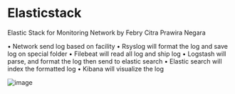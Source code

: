 # Elasticstack
Elastic Stack for Monitoring Network by Febry Citra Prawira Negara

• Network send log based on facility
• Rsyslog will format the log and save log on special folder
• Filebeat will read all log and ship log
• Logstash will parse, and format the log then send to elastic search
• Elastic search will index the formatted log
• Kibana will visualize the log

![image](https://user-images.githubusercontent.com/12062436/139758528-eb049691-58e1-4292-afb1-e0c685bec8f7.png)

